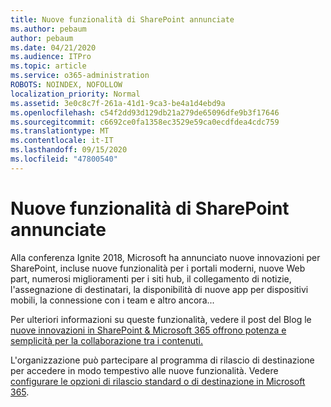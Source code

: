 ```yaml
---
title: Nuove funzionalità di SharePoint annunciate
ms.author: pebaum
author: pebaum
ms.date: 04/21/2020
ms.audience: ITPro
ms.topic: article
ms.service: o365-administration
ROBOTS: NOINDEX, NOFOLLOW
localization_priority: Normal
ms.assetid: 3e0c8c7f-261a-41d1-9ca3-be4a1d4ebd9a
ms.openlocfilehash: c54f2dd93d129db21a279de65096dfe9b3f17646
ms.sourcegitcommit: c6692ce0fa1358ec3529e59ca0ecdfdea4cdc759
ms.translationtype: MT
ms.contentlocale: it-IT
ms.lasthandoff: 09/15/2020
ms.locfileid: "47800540"
---
```

# <a name="sharepoint-new-features-announced"></a>Nuove funzionalità di SharePoint annunciate

Alla conferenza Ignite 2018, Microsoft ha annunciato nuove innovazioni per SharePoint, incluse nuove funzionalità per i portali moderni, nuove Web part, numerosi miglioramenti per i siti hub, il collegamento di notizie, l'assegnazione di destinatari, la disponibilità di nuove app per dispositivi mobili, la connessione con i team e altro ancora...
  
Per ulteriori informazioni su queste funzionalità, vedere il post del Blog le [nuove innovazioni in SharePoint &amp; Microsoft 365 offrono potenza e semplicità per la collaborazione tra i contenuti.](https://go.microsoft.com/fwlink/?linkid=2026502)
  
L'organizzazione può partecipare al programma di rilascio di destinazione per accedere in modo tempestivo alle nuove funzionalità. Vedere [configurare le opzioni di rilascio standard o di destinazione in Microsoft 365](https://docs.microsoft.com/microsoft-365/admin/manage/release-options-in-office-365).
